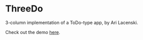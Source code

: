 ThreeDo
=======

3-column implementation of a ToDo-type app, by Ari Lacenski.

Check out the demo [here](http://bits.arilacenski.com/ThreeDo/).

